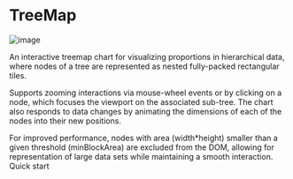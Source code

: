 # TreeMap


![image](https://user-images.githubusercontent.com/100104323/159960858-7820211e-3475-40c4-9de4-a36fc386e845.png)

An interactive treemap chart for visualizing proportions in hierarchical data, where nodes of a tree are represented as nested fully-packed rectangular tiles.

Supports zooming interactions via mouse-wheel events or by clicking on a node, which focuses the viewport on the associated sub-tree. The chart also responds to data changes by animating the dimensions of each of the nodes into their new positions.

For improved performance, nodes with area (width*height) smaller than a given threshold (minBlockArea) are excluded from the DOM, allowing for representation of large data sets while maintaining a smooth interaction.
Quick start

